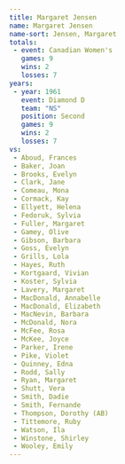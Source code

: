 ```yaml
---
title: Margaret Jensen
name: Margaret Jensen
name-sort: Jensen, Margaret
totals:
 - event: Canadian Women's
   games: 9
   wins: 2
   losses: 7
years:
 - year: 1961
   event: Diamond D
   team: "NS"
   position: Second
   games: 9
   wins: 2
   losses: 7
vs:
 - Aboud, Frances
 - Baker, Joan
 - Brooks, Evelyn
 - Clark, Jane
 - Comeau, Mona
 - Cormack, Kay
 - Ellyett, Helena
 - Fedoruk, Sylvia
 - Fuller, Margaret
 - Gamey, Olive
 - Gibson, Barbara
 - Goss, Evelyn
 - Grills, Lola
 - Hayes, Ruth
 - Kortgaard, Vivian
 - Koster, Sylvia
 - Lavery, Margaret
 - MacDonald, Annabelle
 - MacDonald, Elizabeth
 - MacNevin, Barbara
 - McDonald, Nora
 - McFee, Rosa
 - McKee, Joyce
 - Parker, Irene
 - Pike, Violet
 - Quinney, Edna
 - Rodd, Sally
 - Ryan, Margaret
 - Shutt, Vera
 - Smith, Dadie
 - Smith, Fernande
 - Thompson, Dorothy (AB)
 - Tittemore, Ruby
 - Watson, Ila
 - Winstone, Shirley
 - Wooley, Emily
---
```

